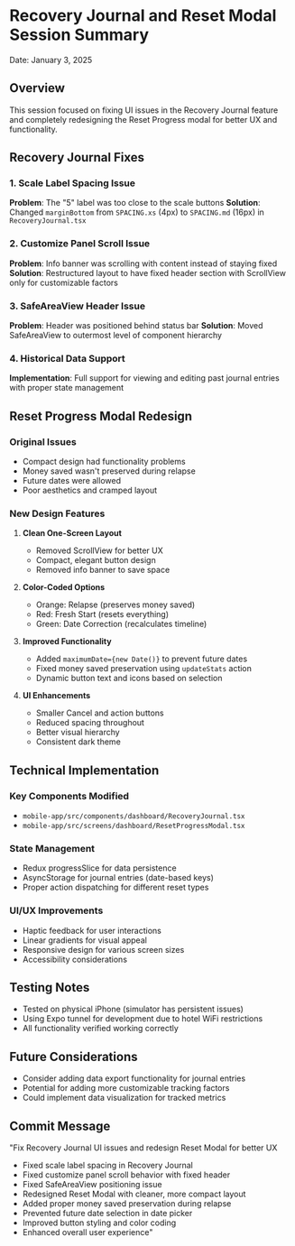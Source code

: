 # Recovery Journal and Reset Modal Session Summary
Date: January 3, 2025

## Overview
This session focused on fixing UI issues in the Recovery Journal feature and completely redesigning the Reset Progress modal for better UX and functionality.

## Recovery Journal Fixes

### 1. Scale Label Spacing Issue
**Problem**: The "5" label was too close to the scale buttons
**Solution**: Changed `marginBottom` from `SPACING.xs` (4px) to `SPACING.md` (16px) in `RecoveryJournal.tsx`

### 2. Customize Panel Scroll Issue
**Problem**: Info banner was scrolling with content instead of staying fixed
**Solution**: Restructured layout to have fixed header section with ScrollView only for customizable factors

### 3. SafeAreaView Header Issue
**Problem**: Header was positioned behind status bar
**Solution**: Moved SafeAreaView to outermost level of component hierarchy

### 4. Historical Data Support
**Implementation**: Full support for viewing and editing past journal entries with proper state management

## Reset Progress Modal Redesign

### Original Issues
- Compact design had functionality problems
- Money saved wasn't preserved during relapse
- Future dates were allowed
- Poor aesthetics and cramped layout

### New Design Features
1. **Clean One-Screen Layout**
   - Removed ScrollView for better UX
   - Compact, elegant button design
   - Removed info banner to save space

2. **Color-Coded Options**
   - Orange: Relapse (preserves money saved)
   - Red: Fresh Start (resets everything)
   - Green: Date Correction (recalculates timeline)

3. **Improved Functionality**
   - Added `maximumDate={new Date()}` to prevent future dates
   - Fixed money saved preservation using `updateStats` action
   - Dynamic button text and icons based on selection

4. **UI Enhancements**
   - Smaller Cancel and action buttons
   - Reduced spacing throughout
   - Better visual hierarchy
   - Consistent dark theme

## Technical Implementation

### Key Components Modified
- `mobile-app/src/components/dashboard/RecoveryJournal.tsx`
- `mobile-app/src/screens/dashboard/ResetProgressModal.tsx`

### State Management
- Redux progressSlice for data persistence
- AsyncStorage for journal entries (date-based keys)
- Proper action dispatching for different reset types

### UI/UX Improvements
- Haptic feedback for user interactions
- Linear gradients for visual appeal
- Responsive design for various screen sizes
- Accessibility considerations

## Testing Notes
- Tested on physical iPhone (simulator has persistent issues)
- Using Expo tunnel for development due to hotel WiFi restrictions
- All functionality verified working correctly

## Future Considerations
- Consider adding data export functionality for journal entries
- Potential for adding more customizable tracking factors
- Could implement data visualization for tracked metrics

## Commit Message
"Fix Recovery Journal UI issues and redesign Reset Modal for better UX

- Fixed scale label spacing in Recovery Journal
- Fixed customize panel scroll behavior with fixed header
- Fixed SafeAreaView positioning issue
- Redesigned Reset Modal with cleaner, more compact layout
- Added proper money saved preservation during relapse
- Prevented future date selection in date picker
- Improved button styling and color coding
- Enhanced overall user experience" 
